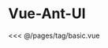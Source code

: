 # Vue-Ant-UI

<basic />

<<< @/pages/tag/basic.vue

<template>
<Button @click="click">{{ text }}</Button>
<Button type="danger">Danger</Button>
<Button type="dashed">Dashed</Button>
<Button href="https://ant.design" type="dashed" >Goto Ant Design</Button>
</template>

<script>
import basic from './pages/tag/basic.vue'
export default {
    components: {
        basic,
    },
    data(){
        return {
            text: '按钮',
            powerLoading: false,
            slotText: true,
            transitionShow: false,
            align: {
                points: ['bc', 'tc'],

            }
        }
    },
    methods: {
        click(){
            this.text = this.text === '按钮' ? '反向按钮' : '按钮';
        },
        powerClick(){
            this.powerLoading = true;
        },
        changeSlot(){
            this.slotText = !this.slotText;
        },
        changeTransition(){
            this.transitionShow = !this.transitionShow;
        },
        getTarget(){
            console.log('this.$refs.alignTarget;', this.$refs.alignTarget);
            return this.$refs.alignTarget;
        }
    }
}
</script>

